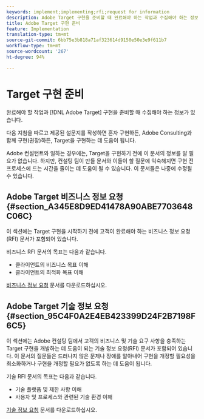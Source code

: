 ```yaml
---
keywords: implement;implementing;rfi;request for information
description: Adobe Target 구현을 준비할 때 완료해야 하는 작업과 수집해야 하는 정보가 있습니다.
title: Adobe Target 구현 준비
feature: Implementation
translation-type: tm+mt
source-git-commit: 6bb75e3b818a71af323614d9150e50e3e9f611b7
workflow-type: tm+mt
source-wordcount: '267'
ht-degree: 94%

---
```



# Target 구현 준비

완료해야 할 작업과 [!DNL Adobe Target] 구현을 준비할 때 수집해야 하는 정보가 있습니다.

다음 지침을 따르고 제공된 설문지를 작성하면 혼자 구현하든, Adobe Consulting과 함께 구현(권장)하든, Target을 구현하는 데 도움이 됩니다.

Adobe 컨설턴트와 일하는 경우에는, Target을 구현하기 전에 이 문서의 정보를 알 필요가 없습니다. 하지만, 컨설팅 팀이 만들 문서와 이들이 할 질문에 익숙해지면 구현 전 프로세스에 드는 시간을 줄이는 데 도움이 될 수 있습니다. 이 문서들은 나중에 수정될 수 있습니다.

## Adobe Target 비즈니스 정보 요청 {#section_A345E8D9ED41478A90ABE7703648C06C}

이 섹션에는 Target 구현을 시작하기 전에 고객이 완료해야 하는 비즈니스 정보 요청(RFI) 문서가 포함되어 있습니다.

비즈니스 RFI 문서의 목표는 다음과 같습니다.

* 클라이언트의 비즈니스 목표 이해
* 클라이언트의 최적화 목표 이해

[비즈니스 정보 요청](/help/assets/business-rfi.docx) 문서를 다운로드하십시오.

## Adobe Target 기술 정보 요청 {#section_95C4F0A2E4EB423399D24F2B7198F6C5}

이 섹션에는 Adobe 컨설팅 팀에서 고객의 비즈니스 및 기술 요구 사항을 충족하는 Target 구현을 개발하는 데 도움이 되는 기술 정보 요청(RFI) 문서가 포함되어 있습니다. 이 문서의 질문들은 드러나지 않은 문제나 장애를 알아내어 구현을 개정할 필요성을 최소화하거나 구현을 개정할 필요가 없도록 하는 데 도움이 됩니다.

기술 RFI 문서의 목표는 다음과 같습니다.

* 기술 플랫폼 및 제한 사항 이해
* 사용자 및 프로세스와 관련된 기술 환경 이해

[기술 정보 요청](/help/assets/technical-rfi.docx) 문서를 다운로드하십시오.
